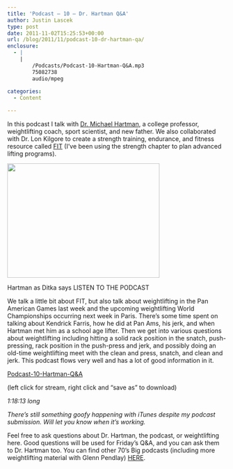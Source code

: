 ```yaml
---
title: 'Podcast – 10 – Dr. Hartman Q&A'
author: Justin Lascek
type: post
date: 2011-11-02T15:25:53+00:00
url: /blog/2011/11/podcast-10-dr-hartman-qa/
enclosure:
  - |
    |
        /Podcasts/Podcast-10-Hartman-Q&A.mp3
        75082738
        audio/mpeg
        
categories:
  - Content

---
```

In this podcast I talk with <a href="http://www.doctorhartmanblog.com/" target="_blank">Dr. Michael Hartman</a>, a college professor, weightlifting coach, sport scientist, and new father. We also collaborated with Dr. Lon Kilgore to create a strength training, endurance, and fitness resource called <a href="http://www.amazon.com/Fit-Lon-Kilgore/dp/0615497063" target="_blank">FIT</a> (I&#8217;ve been using the strength chapter to plan advanced lifting programs).

<div id="attachment_5698" style="width: 360px" class="wp-caption aligncenter">
  <a href="/2011/11/PIC-0053.jpg"><img aria-describedby="caption-attachment-5698" data-attachment-id="5698" data-permalink="/blog/2011/11/podcast-10-dr-hartman-qa/pic-0053/" data-orig-file="/2011/11/PIC-0053.jpg" data-orig-size="350,262" data-comments-opened="1" data-image-meta="{&quot;aperture&quot;:&quot;0&quot;,&quot;credit&quot;:&quot;&quot;,&quot;camera&quot;:&quot;&quot;,&quot;caption&quot;:&quot;&quot;,&quot;created_timestamp&quot;:&quot;0&quot;,&quot;copyright&quot;:&quot;&quot;,&quot;focal_length&quot;:&quot;0&quot;,&quot;iso&quot;:&quot;0&quot;,&quot;shutter_speed&quot;:&quot;0&quot;,&quot;title&quot;:&quot;&quot;}" data-image-title="PIC-0053" data-image-description="" data-medium-file="/2011/11/PIC-0053.jpg" data-large-file="/2011/11/PIC-0053.jpg" src="/2011/11/PIC-0053.jpg" alt="" title="PIC-0053" width="350" height="262" class="size-full wp-image-5698" /></a>
  
  <p id="caption-attachment-5698" class="wp-caption-text">
    Hartman as Ditka says LISTEN TO THE PODCAST
  </p>
</div>

We talk a little bit about FIT, but also talk about weightlifting in the Pan American Games last week and the upcoming weightlifting World Championships occurring next week in Paris. There&#8217;s some time spent on talking about Kendrick Farris, how he did at Pan Ams, his jerk, and when Hartman met him as a school age lifter. Then we get into various questions about weightlifting including hitting a solid rack position in the snatch, push-pressing, rack position in the push-press and jerk, and possibly doing an old-time weightlifting meet with the clean and press, snatch, and clean and jerk. This podcast flows very well and has a lot of good information in it.
  

  


[Podcast-10-Hartman-Q&A][1]
  
(left click for stream, right click and &#8220;save as&#8221; to download)
  
_1:18:13 long_
  

  
_There&#8217;s still something goofy happening with iTunes despite my podcast submission. Will let you know when it&#8217;s working._ 

Feel free to ask questions about Dr. Hartman, the podcast, or weightlifting here. Good questions will be used for Friday&#8217;s Q&A, and you can ask them to Dr. Hartman too. You can find other 70&#8217;s Big podcasts (including more weightlifting material with Glenn Pendlay) <a href="https://www.google.com/search?gcx=w&#038;sourceid=chrome&#038;ie=UTF-8&#038;q=podcast+site%3A70sbig.com" target="_blank">HERE</a>.

 [1]: /Podcasts/Podcast-10-Hartman-Q&A.mp3
